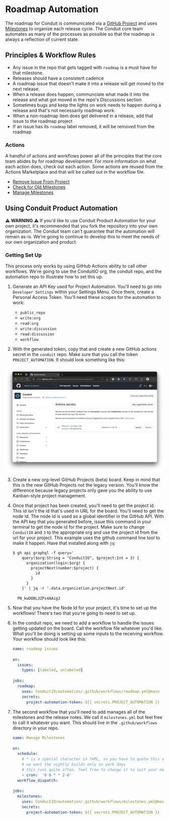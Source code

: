 # Roadmap Automation

The roadmap for Conduit is communicated via a [GitHub Project](https://github.com/orgs/ConduitIO/projects/3) and uses [Milestones](https://github.com/ConduitIO/conduit/milestones) to organize each release cycle. The Conduit core team automates as many of the processes as possible so that the roadmap is always a reflection of current state.

## Principles & Workflow Rules

* Any issue in the repo that gets tagged with `roadmap` is a must have for that milestone.
* Releases should have a consistent cadence
* A roadmap issue that doesn't make it into a release will get moved to the next release.
* When a release does happen, communciate what made it into the release and what got moved in the repo's Discussions section
* Sometimes bugs and keep the lights on work needs to happen during a release and that's not necessarily roadmap work.
* When a non-roadmap item does get delivered in a release, add that issue to the roadmap project
* If an issue has its `roadmap` label removed, it will be removed from the roadmap

### Actions

A handful of actions and workflows power all of the principles that the core team abides by for roadmap development. For more information on what each action does, check out each action. Some actions are reused from the Actions Marketplace and that will be called out in the workflow file.

* [Remove Issue From Project](https://github.com/ConduitIO/automation/tree/main/actions/remove_issue_from_project)
* [Check for Old Milestones](https://github.com/ConduitIO/automation/tree/main/actions/check_for_old_milestones)
* [Manage Milestones](https://github.com/ConduitIO/automation/tree/roadmap-automation/actions/manage_milestones)

## Using Conduit Product Automation

⚠️  **WARNING** ⚠️  If you'd like to use Conduit Product Automation for your own project, it's recommended that you fork the repository into your own organization. The Conduit team can't guarantee that the automation will remain as-is. We're going to continue to develop this to meet the needs of our own organization and product.

### Getting Set Up

This process only works by using GitHub Actions ability to call other workflows. We're going to use the ConduitIO org, the conduit repo, and the automation repo to illustrate how to set this up.

1. Generate an API Key used for Project Automation. You'll need to go into `Developer Settings` within your Settings Menu. Once there, create a Personal Access Token. You'll need these scopes for the automation to work:
    * `public_repo`
    * `write:org`
    * `read:org`
    * `write:discussion`
    * `read:discussion`
    * `workflow`


2. With the generated token, copy that and create a new GitHub actions secret in the `conduit` repo. Make sure that you call the token `PROJECT_AUTOMATION`. It should look something like this:

![Org Level Secrets](./img/org-level-secret.png)

3. Create a new org-level GitHub Projects (beta) board. Keep in mind that this is the new GitHub Projects not the legacy version. You'll know the difference because legacy projects only gave you the ability to use Kanban-style project management.


4. Once that project has been created, you'll need to get the project id. This id isn't the id that's used in URL for the board. You'll need to get the node id. The node id is used as a global identifier in the GitHub API. With the API key that you generated before, issue this command in your terminal to get the node id for the project. Make sure to change `ConduitIO` and `3` to the appropriate org and use the project id from the url for your project. This example uses the github command line tool to make it happen. Have that installed along with `jq`:
    ```
    $ gh api graphql -f query='
        query($org:String = "ConduitIO", $project:Int = 3) {
          organization(login:$org) {
            projectNext(number:$project) {
              id
            }
          }
        }' | jq -r '.data.organization.projectNext.id'

      PN_kwDOBL3ZPs4AAigJ
    ```


5. Now that you have the Node Id for your project, it's time to set up the workflows! There's two that you're going to need to set up.


6. In the conduit repo, we need to add a workflow to handle the issues getting updated on the board. Call the workflow file whatever you'd like. What you'll be doing is setting up some inputs to the receiving workflow. Your workflow should look like this:
    ```yaml
    name: roadmap issues

    on:
      issues:
        types: [labeled, unlabeled]

    jobs:
      roadmap:
        uses: ConduitIO/automation/.github/workflows/roadmap.yml@main
        secrets:
          project-automation-token: ${{ secrets.PROJECT_AUTOMATION }}
    ```


7. The second workflow that you'll need to add manages all of the milestones and the release notes. We call it `milestones.yml` but feel free to call it whatever you want. This should live in the `.github/workflows` directory in your repo.
    ```yaml
    name: Manage Milestones

    on:
      schedule:
        # * is a special character in YAML, so you have to quote this string
        # we want the nightly builds only on work days
        # this runs quite often. feel free to change it to suit your needs.
        - cron:  '0 0 * * 2-6'
      workflow_dispatch:

    jobs:
      milestones:
        uses: ConduitIO/automation/.github/workflows/milestones.yml@main
        secrets:
          project-automation-token: ${{ secrets.PROJECT_AUTOMATION }}
    ```
